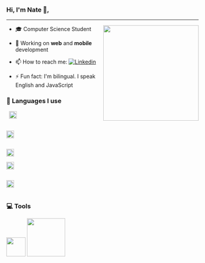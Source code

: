 ### Hi, I'm Nate 👋,

<hr/>

<div>

<img src='https://media.giphy.com/media/5rT8xqVLpB6S6Ej89o/giphy.gif' widht='40%' align='right' height='250px'>

- 🎓 Computer Science Student
- 🔭 Working on **web** and **mobile** development
- 📫 How to reach me: [![Linkedin](https://img.shields.io/badge/LinkedIn-0077B5?style=for-the-badge&logo=linkedin&logoColor=white)](https://www.linkedin.com/in/nathanaelahiagbedey/)

- ⚡ Fun fact: I'm bilingual. I speak English and JavaScript

</div>

### 🧠 Languages I use

<code> <img height='20'
src='https://img.shields.io/badge/React-20232A?style=for-the-badge&logo=react&logoColor=61DAFB' />
</code>

<div display='flex'>
<code>
<img height='20' src='https://img.shields.io/badge/JavaScript-323330?style=for-the-badge&logo=javascript&logoColor=F7DF1E'/>

</code>
<code>
<img height='20' src='https://img.shields.io/badge/HTML5-E34F26?style=for-the-badge&logo=html5&logoColor=white'/>
</code>
<code>
<img height='20' src='https://img.shields.io/badge/CSS3-1572B6?style=for-the-badge&logo=css3&logoColor=white'/>

</code>
<code>
<img height='20' src='https://img.shields.io/badge/Java-ED8B00?style=for-the-badge&logo=java&logoColor=white'/>

</code>
</div>

### 💻 Tools

<div>
<img src="https://i.giphy.com/media/IdyAQJVN2kVPNUrojM/200.webp" width="50">
<img src="https://media.giphy.com/media/kH1DBkPNyZPOk0BxrM/giphy.gif" width="100">
</div>
